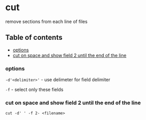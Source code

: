 # cut

remove sections from each line of files

## Table of contents

* [options](#options)
* [cut on space and show field 2 until the end of the line](#cut-on-space-and-show-field-2-until-the-end-of-the-line)

### options
`-d'<delimiter>'` - use delimeter for field delimiter

`-f` - select only these fields

### cut on space and show field 2 until the end of the line
```
cut -d' ' -f 2- <filename>
```